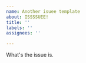 ```yaml
---
name: Another isuee template
about: ISSSSUEE!
title: ''
labels: ''
assignees: ''

---
```


What's the issue is.
